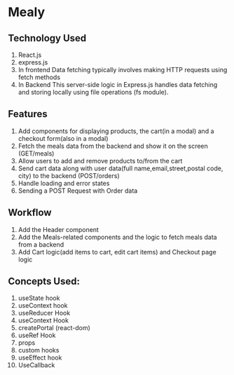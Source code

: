 # Mealy

## Technology Used 
1. React.js
2. express.js
3. In frontend
 Data fetching typically involves making HTTP requests using fetch methods
4. In Backend
 This server-side logic in Express.js handles data fetching and storing locally using file operations (fs module). 
 
## Features 
1. Add components for displaying products, the cart(in a modal) and a checkout form(also in a modal) 
2. Fetch the meals data from the backend and show it on the screen (GET/meals)
3. Allow users to add and remove products to/from the cart
4. Send cart data along with user data(full name,email,street,postal code, city) to the backend (POST/orders)
5. Handle loading and error states
6. Sending a POST Request with Order data 

## Workflow
1. Add the Header component
2. Add the Meals-related components and the logic to fetch meals data from a backend
3. Add Cart logic(add items to cart, edit cart items) and Checkout page logic

## Concepts Used:
1. useState hook
2. useContext hook <!-- Context features allows us to spread data into all components that needed in a very easier and re-usuable way     createContext -->
3. useReducer Hook  <!--  : It allows us to manage complex state in much simpler way and it is easier to move that state management logic out of this component function  -->
4. useContext Hook <!-- : It allows us to access to get context  -->
5. createPortal (react-dom) <!--  feature of react offers so that we can use this component from anywhere in our component tree but we always eject the dialog when its visible in a specific area of the real-dom that we as a developer controller upfront -->
6. useRef Hook <!-- to access to dialog element  -->
7. props 
8. custom hooks   <!--    useHttp.js -->
9. useEffect hook 
10. UseCallback   <!-- : so that code doesn't stuck in infinity loop  -->


